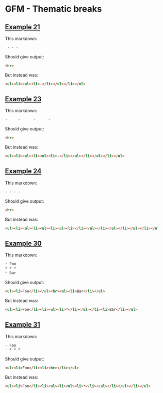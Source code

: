 # GFM - Thematic breaks

## [Example 21](https://spec.commonmark.org/0.29/#example-21)

This markdown:

````````````markdown
 - - -

````````````

Should give output:

````````````html
<hr>
````````````

But instead was:

````````````html
<ul><li><ul><li>-</li></ul></li></ul>
````````````
## [Example 23](https://spec.commonmark.org/0.29/#example-23)

This markdown:

````````````markdown
-     -      -      -

````````````

Should give output:

````````````html
<hr>
````````````

But instead was:

````````````html
<ul><li><ul><li><ul><li>-</li></ul></li></ul></li></ul>
````````````
## [Example 24](https://spec.commonmark.org/0.29/#example-24)

This markdown:

````````````markdown
- - - -    

````````````

Should give output:

````````````html
<hr>
````````````

But instead was:

````````````html
<ul><li><ul><li><ul><li><ul><li></li></ul></li></ul></li></ul></li></ul>
````````````
## [Example 30](https://spec.commonmark.org/0.29/#example-30)

This markdown:

````````````markdown
* Foo
* * *
* Bar

````````````

Should give output:

````````````html
<ul><li>Foo</li></ul><hr><ul><li>Bar</li></ul>
````````````

But instead was:

````````````html
<ul><li>Foo</li><li><ul><li>*</li></ul></li><li>Bar</li></ul>
````````````
## [Example 31](https://spec.commonmark.org/0.29/#example-31)

This markdown:

````````````markdown
- Foo
- * * *

````````````

Should give output:

````````````html
<ul><li>Foo</li><li><hr></li></ul>
````````````

But instead was:

````````````html
<ul><li>Foo</li><li><ul><li><ul><li>*</li></ul></li></ul></li></ul>
````````````
